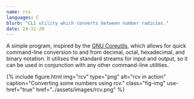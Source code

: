 ```yaml
---
name: rcv
languages: C
blurb: "CLI utility which converts between number radicies."
date: 24-11-29
---
```


A simple program, inspired by the [GNU Coreutils](https://www.gnu.org/software/coreutils/), which allows for quick command-line conversion to and from decimal, octal, hexadecimal, and binary notation. It utilises the standard streams for input and output, so it can be used in conjunction with any other command-line utilities.

<div class="figures">
  {% 
    include figure.html 
        img="rcv" 
        type="png" 
        alt="rcv in action" 
        caption="Converting some numbers using rcv." 
        class="fig-img" 
        use-href="true" 
        href="../assets/images/rcv.png"
    %}
</div>
